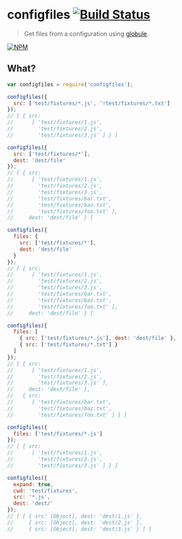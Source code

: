 # configfiles [![Build Status](https://secure.travis-ci.org/tkellen/node-configfiles.png)](http://travis-ci.org/tkellen/node-configfiles)
> Get files from a configuration using [globule](https://github.com/cowboy/node-globule).

[![NPM](https://nodei.co/npm/configfiles.png)](https://nodei.co/npm/configfiles/)

## What?

```js
var configfiles = require('configfiles');

configfiles({
  src: ['test/fixtures/*.js', '!test/fixtures/*.txt']
});
// [ { src:
//      [ 'test/fixtures/1.js',
//        'test/fixtures/2.js',
//        'test/fixtures/3.js' ] } ]

configfiles({
  src: ['test/fixtures/*'],
  dest: 'dest/file'
});
// [ { src:
//      [ 'test/fixtures/1.js',
//        'test/fixtures/2.js',
//        'test/fixtures/3.js',
//        'test/fixtures/bar.txt',
//        'test/fixtures/baz.txt',
//        'test/fixtures/foo.txt' ],
//     dest: 'dest/file' } ]

configfiles({
  files: {
    src: ['test/fixtures/*'],
    dest: 'dest/file'
  }
});
// [ { src:
//      [ 'test/fixtures/1.js',
//        'test/fixtures/2.js',
//        'test/fixtures/3.js',
//        'test/fixtures/bar.txt',
//        'test/fixtures/baz.txt',
//        'test/fixtures/foo.txt' ],
//     dest: 'dest/file' } ]

configfiles({
  files: [
    { src: ['test/fixtures/*.js'], dest: 'dest/file' },
    { src: ['test/fixtures/*.txt'] }
  ]
});
// [ { src:
//      [ 'test/fixtures/1.js',
//        'test/fixtures/2.js',
//        'test/fixtures/3.js' ],
//     dest: 'dest/file' },
//   { src:
//      [ 'test/fixtures/bar.txt',
//        'test/fixtures/baz.txt',
//        'test/fixtures/foo.txt' ] } ]

configfiles({
  files: ['test/fixtures/*.js']
});
// [ { src:
//      [ 'test/fixtures/1.js',
//        'test/fixtures/2.js',
//        'test/fixtures/3.js' ] } ]

configfiles({
  expand: true,
  cwd: 'test/fixtures',
  src: '*.js',
  dest: 'dest/'
});
// [ [ { src: [Object], dest: 'dest/1.js' },
//     { src: [Object], dest: 'dest/2.js' },
//     { src: [Object], dest: 'dest/3.js' } ] ]
```

